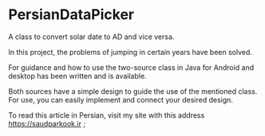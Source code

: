# PersianDataPicker

A class to convert solar date to AD and vice versa.

In this project, the problems of jumping in certain years have been solved.

For guidance and how to use the two-source class in Java for Android and desktop has been written and is available.

Both sources have a simple design to guide the use of the mentioned class. For use, you can easily implement and connect your desired design.

To read this article in Persian, visit my site with this address https://saudparkook.ir  ;
